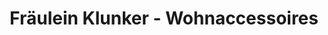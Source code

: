 ---
title: "Fräulein Klunker - Wohnaccessoires"
url: /waldfeucht/fraeulein-klunker-wohnaccessoires/
shop: Raumausstattung
---